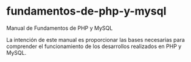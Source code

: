 # fundamentos-de-php-y-mysql
Manual de Fundamentos de PHP y MySQL

La intención de este manual es proporcionar las bases necesarias para comprender el funcionamiento de los desarrollos realizados en PHP y MySQL.
